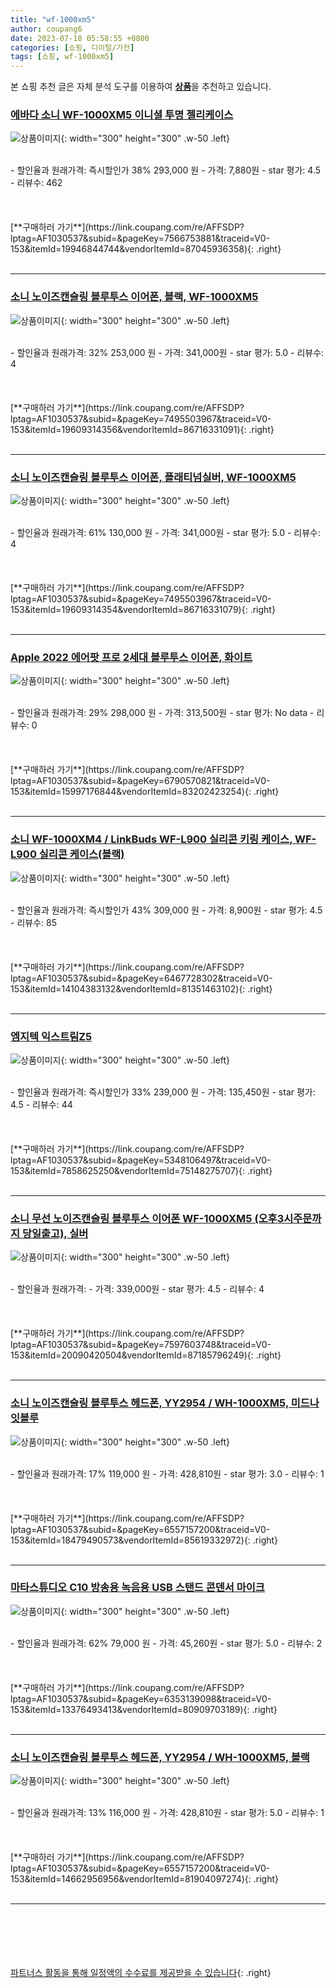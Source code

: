 ```yaml
---
title: "wf-1000xm5"
author: coupang6
date: 2023-07-18 05:58:55 +0800
categories: [쇼핑, 디이털/가전]
tags: [쇼핑, wf-1000xm5]
---
```


본 쇼핑 추천 글은 자체 분석 도구를 이용하여 [**상품**](https://link.coupang.com/a/bao1ui)을 추천하고 있습니다.

### [에바다 소니 WF-1000XM5 이니셜 투명 젤리케이스](https://link.coupang.com/re/AFFSDP?lptag=AF1030537&subid=&pageKey=7566753881&traceid=V0-153&itemId=19946844744&vendorItemId=87045936358)

![상품이미지](https://thumbnail10.coupangcdn.com/thumbnails/remote/230x230ex/image/vendor_inventory/8187/a1d5e23cb1efe7e8f275dd37504ee8feac85c544beca96e747e410303be7.jpg){: width="300" height="300" .w-50 .left}


<br>
- 할인율과 원래가격: 즉시할인가 38%  293,000   원
- 가격: 7,880원
- star 평가: 4.5
- 리뷰수: 462
<br>
<br>
<br>
<br>
[**구매하러 가기**](https://link.coupang.com/re/AFFSDP?lptag=AF1030537&subid=&pageKey=7566753881&traceid=V0-153&itemId=19946844744&vendorItemId=87045936358){: .right}
<br>
<br>

---

### [소니 노이즈캔슬링 블루투스 이어폰, 블랙, WF-1000XM5](https://link.coupang.com/re/AFFSDP?lptag=AF1030537&subid=&pageKey=7495503967&traceid=V0-153&itemId=19609314356&vendorItemId=86716331091)

![상품이미지](https://thumbnail9.coupangcdn.com/thumbnails/remote/230x230ex/image/retail/images/2023/07/28/15/7/1318f763-d75c-4e5a-8d32-34637221b399.jpg){: width="300" height="300" .w-50 .left}


<br>
- 할인율과 원래가격: 32%  253,000   원
- 가격: 341,000원
- star 평가: 5.0
- 리뷰수: 4
<br>
<br>
<br>
<br>
[**구매하러 가기**](https://link.coupang.com/re/AFFSDP?lptag=AF1030537&subid=&pageKey=7495503967&traceid=V0-153&itemId=19609314356&vendorItemId=86716331091){: .right}
<br>
<br>

---

### [소니 노이즈캔슬링 블루투스 이어폰, 플래티넘실버, WF-1000XM5](https://link.coupang.com/re/AFFSDP?lptag=AF1030537&subid=&pageKey=7495503967&traceid=V0-153&itemId=19609314354&vendorItemId=86716331079)

![상품이미지](https://thumbnail6.coupangcdn.com/thumbnails/remote/230x230ex/image/retail/images/2023/07/28/15/1/d4511ae5-e01e-4965-8d52-1b1860ac9202.jpg){: width="300" height="300" .w-50 .left}


<br>
- 할인율과 원래가격: 61%  130,000   원
- 가격: 341,000원
- star 평가: 5.0
- 리뷰수: 4
<br>
<br>
<br>
<br>
[**구매하러 가기**](https://link.coupang.com/re/AFFSDP?lptag=AF1030537&subid=&pageKey=7495503967&traceid=V0-153&itemId=19609314354&vendorItemId=86716331079){: .right}
<br>
<br>

---

### [Apple 2022 에어팟 프로 2세대 블루투스 이어폰, 화이트](https://link.coupang.com/re/AFFSDP?lptag=AF1030537&subid=&pageKey=6790570821&traceid=V0-153&itemId=15997176844&vendorItemId=83202423254)

![상품이미지](https://thumbnail7.coupangcdn.com/thumbnails/remote/230x230ex/image/retail/images/2022/09/21/15/3/33936cab-016e-41a1-bc44-94cdfffe0a5e.jpg){: width="300" height="300" .w-50 .left}


<br>
- 할인율과 원래가격: 29%  298,000   원
- 가격: 313,500원
- star 평가: No data
- 리뷰수: 0
<br>
<br>
<br>
<br>
[**구매하러 가기**](https://link.coupang.com/re/AFFSDP?lptag=AF1030537&subid=&pageKey=6790570821&traceid=V0-153&itemId=15997176844&vendorItemId=83202423254){: .right}
<br>
<br>

---

### [소니 WF-1000XM4 / LinkBuds WF-L900 실리콘 키링 케이스, WF-L900 실리콘 케이스(블랙)](https://link.coupang.com/re/AFFSDP?lptag=AF1030537&subid=&pageKey=6467728302&traceid=V0-153&itemId=14104383132&vendorItemId=81351463102)

![상품이미지](https://thumbnail9.coupangcdn.com/thumbnails/remote/230x230ex/image/vendor_inventory/949a/0089236df0eac1d916eece890147adce9e6cf68f57b915e49b100fdbe530.jpg){: width="300" height="300" .w-50 .left}


<br>
- 할인율과 원래가격: 즉시할인가 43%  309,000   원
- 가격: 8,900원
- star 평가: 4.5
- 리뷰수: 85
<br>
<br>
<br>
<br>
[**구매하러 가기**](https://link.coupang.com/re/AFFSDP?lptag=AF1030537&subid=&pageKey=6467728302&traceid=V0-153&itemId=14104383132&vendorItemId=81351463102){: .right}
<br>
<br>

---

### [엠지텍 익스트림Z5](https://link.coupang.com/re/AFFSDP?lptag=AF1030537&subid=&pageKey=5348106497&traceid=V0-153&itemId=7858625250&vendorItemId=75148275707)

![상품이미지](https://thumbnail8.coupangcdn.com/thumbnails/remote/230x230ex/image/vendor_inventory/10cf/e6c6c26aed02a14868f9596df7f4a75ad8ee5d4798887d7fbdcf4d6a3a18.jpg){: width="300" height="300" .w-50 .left}


<br>
- 할인율과 원래가격: 즉시할인가 33%  239,000   원
- 가격: 135,450원
- star 평가: 4.5
- 리뷰수: 44
<br>
<br>
<br>
<br>
[**구매하러 가기**](https://link.coupang.com/re/AFFSDP?lptag=AF1030537&subid=&pageKey=5348106497&traceid=V0-153&itemId=7858625250&vendorItemId=75148275707){: .right}
<br>
<br>

---

### [소니 무선 노이즈캔슬링 블루투스 이어폰 WF-1000XM5 (오후3시주문까지 당일출고), 실버](https://link.coupang.com/re/AFFSDP?lptag=AF1030537&subid=&pageKey=7597603748&traceid=V0-153&itemId=20090420504&vendorItemId=87185796249)

![상품이미지](https://thumbnail6.coupangcdn.com/thumbnails/remote/230x230ex/image/vendor_inventory/8ee1/ffeb52e4beb7367919e164ff9ad3d441e8b8a01c9ab1b2bf11e25229a7c1.jpg){: width="300" height="300" .w-50 .left}


<br>
- 할인율과 원래가격: 
- 가격: 339,000원
- star 평가: 4.5
- 리뷰수: 4
<br>
<br>
<br>
<br>
[**구매하러 가기**](https://link.coupang.com/re/AFFSDP?lptag=AF1030537&subid=&pageKey=7597603748&traceid=V0-153&itemId=20090420504&vendorItemId=87185796249){: .right}
<br>
<br>

---

### [소니 노이즈캔슬링 블루투스 헤드폰, YY2954 / WH-1000XM5, 미드나잇블루](https://link.coupang.com/re/AFFSDP?lptag=AF1030537&subid=&pageKey=6557157200&traceid=V0-153&itemId=18479490573&vendorItemId=85619332972)

![상품이미지](https://thumbnail10.coupangcdn.com/thumbnails/remote/230x230ex/image/rs_quotation_api/eg1lyoiw/0424867c926d429fbe3cf240b2eb7557.jpg){: width="300" height="300" .w-50 .left}


<br>
- 할인율과 원래가격: 17%  119,000   원
- 가격: 428,810원
- star 평가: 3.0
- 리뷰수: 1
<br>
<br>
<br>
<br>
[**구매하러 가기**](https://link.coupang.com/re/AFFSDP?lptag=AF1030537&subid=&pageKey=6557157200&traceid=V0-153&itemId=18479490573&vendorItemId=85619332972){: .right}
<br>
<br>

---

### [마타스튜디오 C10 방송용 녹음용 USB 스탠드 콘덴서 마이크](https://link.coupang.com/re/AFFSDP?lptag=AF1030537&subid=&pageKey=6353139098&traceid=V0-153&itemId=13376493413&vendorItemId=80909703189)

![상품이미지](https://thumbnail6.coupangcdn.com/thumbnails/remote/230x230ex/image/vendor_inventory/93be/07e9dbb8280fea1b2f434ec3431c79712a71615c04ef5aa5e5c5096840be.jpg){: width="300" height="300" .w-50 .left}


<br>
- 할인율과 원래가격: 62%  79,000   원
- 가격: 45,260원
- star 평가: 5.0
- 리뷰수: 2
<br>
<br>
<br>
<br>
[**구매하러 가기**](https://link.coupang.com/re/AFFSDP?lptag=AF1030537&subid=&pageKey=6353139098&traceid=V0-153&itemId=13376493413&vendorItemId=80909703189){: .right}
<br>
<br>

---

### [소니 노이즈캔슬링 블루투스 헤드폰, YY2954 / WH-1000XM5, 블랙](https://link.coupang.com/re/AFFSDP?lptag=AF1030537&subid=&pageKey=6557157200&traceid=V0-153&itemId=14662956956&vendorItemId=81904097274)

![상품이미지](https://thumbnail8.coupangcdn.com/thumbnails/remote/230x230ex/image/retail/images/1322106016289885-48f65368-9dc5-4772-a83b-17c56f6761e8.jpg){: width="300" height="300" .w-50 .left}


<br>
- 할인율과 원래가격: 13%  116,000   원
- 가격: 428,810원
- star 평가: 5.0
- 리뷰수: 1
<br>
<br>
<br>
<br>
[**구매하러 가기**](https://link.coupang.com/re/AFFSDP?lptag=AF1030537&subid=&pageKey=6557157200&traceid=V0-153&itemId=14662956956&vendorItemId=81904097274){: .right}
<br>
<br>

---
<br><br><br><br><br> [파트너스 활동을 통해 일정액의 수수료를 제공받을 수 있습니다](https://link.coupang.com/a/bao1ui){: .right}